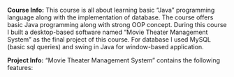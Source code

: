 **Course Info:**
This course is all about learning basic “Java” programming language along with
the implementation of database. The course offers basic Java programming along
with strong OOP concept. During this course I built a desktop-based software
named “Movie Theater Management System” as the final project of this course. For
database I used MySQL (basic sql queries) and swing in Java for window-based
application.

**Project Info:**
“Movie Theater Management System” contains the following features:

